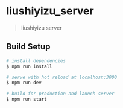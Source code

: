 # liushiyizu_server

>liushiyizu server

## Build Setup

``` bash
# install dependencies
$ npm run install

# serve with hot reload at localhost:3000
$ npm run dev

# build for production and launch server
$ npm run start

